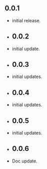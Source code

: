 ## 0.0.1

* initial release.

* ## 0.0.2

* initial update.

* ## 0.0.3

* initial updates.

* ## 0.0.4

* initial updates.

* ## 0.0.5

* initial updates.

* ## 0.0.6

* Doc update.